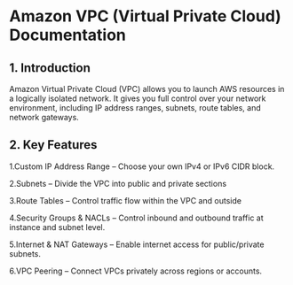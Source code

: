 # Amazon VPC (Virtual Private Cloud) Documentation
## 1. Introduction
Amazon Virtual Private Cloud (VPC) allows you to launch AWS resources in a logically isolated network.
It gives you full control over your network environment, including IP address ranges, subnets, route tables, and network gateways.

## 2. Key Features
1.Custom IP Address Range – Choose your own IPv4 or IPv6 CIDR block.

2.Subnets – Divide the VPC into public and private sections

3.Route Tables – Control traffic flow within the VPC and outside

4.Security Groups & NACLs – Control inbound and outbound traffic at instance and subnet level.

5.Internet & NAT Gateways – Enable internet access for public/private subnets.

6.VPC Peering – Connect VPCs privately across regions or accounts.

